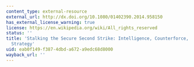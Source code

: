 ```yaml
---
content_type: external-resource
external_url: http://dx.doi.org/10.1080/01402390.2014.958150
has_external_license_warning: true
license: https://en.wikipedia.org/wiki/All_rights_reserved
status: ''
title: 'Stalking the Secure Second Strike: Intelligence, Counterforce, and Nuclear
  Strategy'
uid: eab0f149-f387-4dbd-a672-a9edc68d8000
wayback_url: ''
---
```

